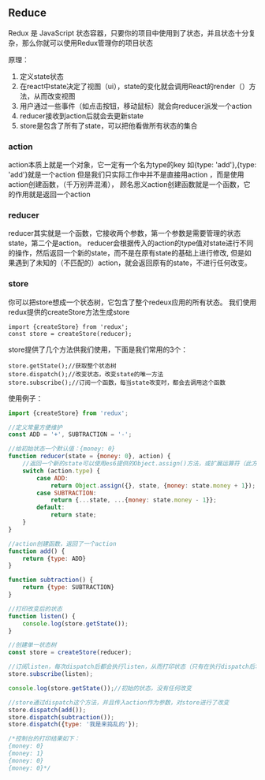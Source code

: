 
## Reduce

Redux 是 JavaScript 状态容器，只要你的项目中使用到了状态，并且状态十分复杂，那么你就可以使用Redux管理你的项目状态

原理：
1. 定义state状态
2. 在react中state决定了视图（ui），state的变化就会调用React的render（）方法，从而改变视图
3. 用户通过一些事件（如点击按钮，移动鼠标）就会向reducer派发一个action
4. reducer接收到action后就会去更新state
5. store是包含了所有了state，可以把他看做所有状态的集合

### action
action本质上就是一个对象，它一定有一个名为type的key 如{type: 'add'},{type: 'add'}就是一个action
但是我们只实际工作中并不是直接用action ，而是使用action创建函数，（千万别弄混淆），
顾名思义action创建函数就是一个函数，它的作用就是返回一个action

### reducer
reducer其实就是一个函数，它接收两个参数，第一个参数是需要管理的状态state，第二个是action。
reducer会根据传入的action的type值对state进行不同的操作，然后返回一个新的state，而不是在原有state的基础上进行修改,
但是如果遇到了未知的（不匹配的）action，就会返回原有的state，不进行任何改变。

### store
你可以把store想成一个状态树，它包含了整个redeux应用的所有状态。
我们使用redux提供的createStore方法生成store
    
    import {createStore} from 'redux';
    const store = createStore(reducer);
    
store提供了几个方法供我们使用，下面是我们常用的3个：
    
    store.getState();//获取整个状态树
    store.dispatch();//改变状态，改变state的唯一方法
    store.subscribe();//订阅一个函数，每当state改变时，都会去调用这个函数

使用例子：
```jsx harmony
import {createStore} from 'redux';

//定义常量方便维护
const ADD = '+', SUBTRACTION = '-';

//给初始状态一个默认值：{money: 0}
function reducer(state = {money: 0}, action) {
    //返回一个新的state可以使用es6提供的Object.assign()方法，或扩展运算符（此方法需要babel-preset-state-3支持）
    switch (action.type) {
        case ADD:
            return Object.assign({}, state, {money: state.money + 1});
        case SUBTRACTION:
            return {...state, ...{money: state.money - 1}};
        default:
            return state;
    }
}

//action创建函数，返回了一个action
function add() {
    return {type: ADD}
}

function subtraction() {
    return {type: SUBTRACTION}
}

//打印改变后的状态
function listen() {
    console.log(store.getState());
}

//创建单一状态树
const store = createStore(reducer);

//订阅listen，每次dispatch后都会执行listen，从而打印状态（只有在执行dispatch后才会执行，状态初始化的时候并不会执行）
store.subscribe(listen);

console.log(store.getState());//初始的状态，没有任何改变

//store通过dispatch这个方法，并且传入action作为参数，对store进行了改变
store.dispatch(add());
store.dispatch(subtraction());
store.dispatch({type: '我是来捣乱的'});

/*控制台的打印结果如下：
{money: 0}
{money: 1}
{money: 0}
{money: 0}*/
```
